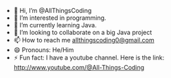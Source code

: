 - 👋 Hi, I’m @AllThingsCoding
- 👀 I’m interested in programming.
- 🌱 I’m currently learning Java.
- 💞️ I’m looking to collaborate on a big Java project
- 📫 How to reach me allthingscoding0@gmail.com
- 😄 Pronouns: He/Him
- ⚡ Fun fact: I have a youtube channel. Here is the link: http://www.youtube.com/@All-Things-Coding

<!---
AllThingsCoding/AllThingsCoding is a ✨ special ✨ repository because its `README.md` (this file) appears on your GitHub profile.
You can click the Preview link to take a look at your changes.
--->
